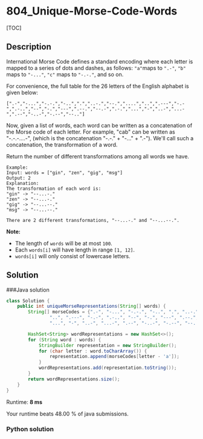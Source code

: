 # 804_Unique-Morse-Code-Words

[TOC]

## Description

International Morse Code defines a standard encoding where each letter is mapped to a series of dots and dashes, as follows: `"a"`maps to `".-"`, `"b"` maps to `"-..."`, `"c"` maps to `"-.-."`, and so on.

For convenience, the full table for the 26 letters of the English alphabet is given below:

```
[".-","-...","-.-.","-..",".","..-.","--.","....","..",".---","-.-",".-..","--","-.","---",".--.","--.-",".-.","...","-","..-","...-",".--","-..-","-.--","--.."]
```

Now, given a list of words, each word can be written as a concatenation of the Morse code of each letter. For example, "cab" can be written as "-.-.-....-", (which is the concatenation "-.-." + "-..." + ".-"). We'll call such a concatenation, the transformation of a word.

Return the number of different transformations among all words we have.

```
Example:
Input: words = ["gin", "zen", "gig", "msg"]
Output: 2
Explanation: 
The transformation of each word is:
"gin" -> "--...-."
"zen" -> "--...-."
"gig" -> "--...--."
"msg" -> "--...--."

There are 2 different transformations, "--...-." and "--...--.".
```

 

**Note:**

- The length of `words` will be at most `100`.
- Each `words[i]` will have length in range `[1, 12]`.
- `words[i]` will only consist of lowercase letters.

## Solution

###Java solution

```java
class Solution {
    public int uniqueMorseRepresentations(String[] words) {
        String[] morseCodes = {".-", "-...", "-.-.", "-..", ".", "..-.", "--.", "....",
                "..", ".---", "-.-", ".-..", "--", "-.", "---", ".--.", "--.-", ".-.",
                "...", "-", "..-", "...-", ".--", "-..-", "-.--", "--.."};

        HashSet<String> wordRepresentations = new HashSet<>();
        for (String word : words) {
            StringBuilder representation = new StringBuilder();
            for (char letter : word.toCharArray()) {
                representation.append(morseCodes[letter - 'a']);
            }
            wordRepresentations.add(representation.toString());
        }
        return wordRepresentations.size();
    }
}
```

Runtime: **8 ms**

Your runtime beats 48.00 % of java submissions.

### Python solution

